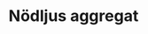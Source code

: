 ---
title: 'Nödljus aggregat'
symbol_image: '/images/symbols/kr/85.svg'
weight: 85
card: true
card_color: 'bg-symbol-green'
---